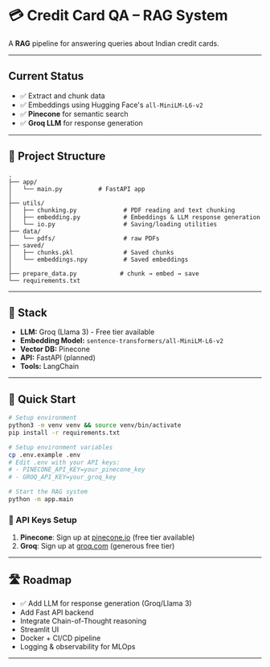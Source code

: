 # 💳 Credit Card QA – RAG System

A **RAG** pipeline for answering queries about Indian credit cards.

---

## Current Status

- ✅ Extract and chunk data 
- ✅ Embeddings using Hugging Face's `all-MiniLM-L6-v2`
- ✅ **Pinecone** for semantic search
- ✅ **Groq LLM** for response generation

---

## 📁 Project Structure

```
.
├── app/
│   └── main.py          # FastAPI app
│
├── utils/
│   ├── chunking.py             # PDF reading and text chunking
│   ├── embedding.py            # Embeddings & LLM response generation
│   └── io.py                   # Saving/loading utilities
├── data/
│   └── pdfs/                   # raw PDFs
├── saved/
│   ├── chunks.pkl              # Saved chunks
│   └── embeddings.npy          # Saved embeddings
│
├── prepare_data.py            # chunk → embed → save
└── requirements.txt
```

---

## 🧠 Stack
- **LLM:** Groq (Llama 3) - Free tier available
- **Embedding Model:** `sentence-transformers/all-MiniLM-L6-v2`
- **Vector DB:** Pinecone
- **API:** FastAPI (planned)
- **Tools:** LangChain

---

## 🔧 Quick Start

```bash
# Setup environment
python3 -m venv venv && source venv/bin/activate
pip install -r requirements.txt

# Setup environment variables
cp .env.example .env
# Edit .env with your API keys:
# - PINECONE_API_KEY=your_pinecone_key
# - GROQ_API_KEY=your_groq_key

# Start the RAG system
python -m app.main 
```

### 🔑 API Keys Setup

1. **Pinecone**: Sign up at [pinecone.io](https://pinecone.io) (free tier available)
2. **Groq**: Sign up at [groq.com](https://groq.com) (generous free tier)

---

## 🛣️ Roadmap

- ✅ Add LLM for response generation (Groq/Llama 3)
- Add Fast API backend
- Integrate Chain-of-Thought reasoning
- Streamlit UI
- Docker + CI/CD pipeline
- Logging & observability for MLOps

---
